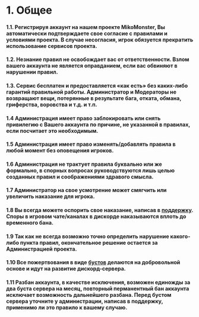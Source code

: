 # 1. Общее

#### 1.1. Регистрируя аккаунт на нашем проекте MikoMonster, Вы автоматически подтверждаете свое согласие с правилами и условиями проекта. В случае несогласия, игрок обязуется прекратить использование сервисов проекта.

#### 1.2. Незнание правил не освобождает вас от ответственности. Взлом вашего аккаунта не является оправданием, если вас обвиняют в нарушении правил.

#### 1.3. Сервис бесплатен и предоставляется «как есть» без каких-либо гарантий правильной работы. Администратор и Модераторы не возвращают вещи, потерянные в результате бага, отката, обмана, гриферства, воровства и т.д. и т.п.

#### 1.4 Администрация имеет право заблокировать или снять привилегию с Вашего аккаунта по причине, не указанной в правилах, если посчитает это необходимым.

#### 1.5 Администрация имеет право изменять/добавлять правила в любой момент без оповещения игроков.

#### 1.6 Администрация не трактует правила буквально или же формально, в спорных вопросах руководствуются лишь целью созданных правил и соображениями здравого смысла.

#### 1.7 Администратор на свое усмотрение может смягчить или увеличить наказание для игрока.

#### 1.8 Вы всегда можете оспорить свое наказание, написав в [поддержку](https://discord.com/channels/713857039251800154/973887184971108353/973890077543510047). Споры в игровом чате/каналах в дискорде наказываются вплоть до временного бана.

#### 1.9 Так как не всегда возможно точно определить нарушение какого-либо пункта правил, окончательное решение остается за Администрацией проекта.

#### 1.10 Все пожертвования в виде [бустов](https://support.discord.com/hc/ru/articles/360028038352-ЧаВо-по-бустам-сервера-) делаются на добровольной основе и идут на развитие дискорд-сервера.

#### 1.11 Разбан аккаунта, в качестве исключения, возможен единожды за два буста сервера на месяц, повторный перманентный бан аккаунта исключает возможность дальнейшего разбана. Перед бустом сервера уточните у администрации, написав в поддержку, применимо ли это правило к вашему случаю.&#x20;
